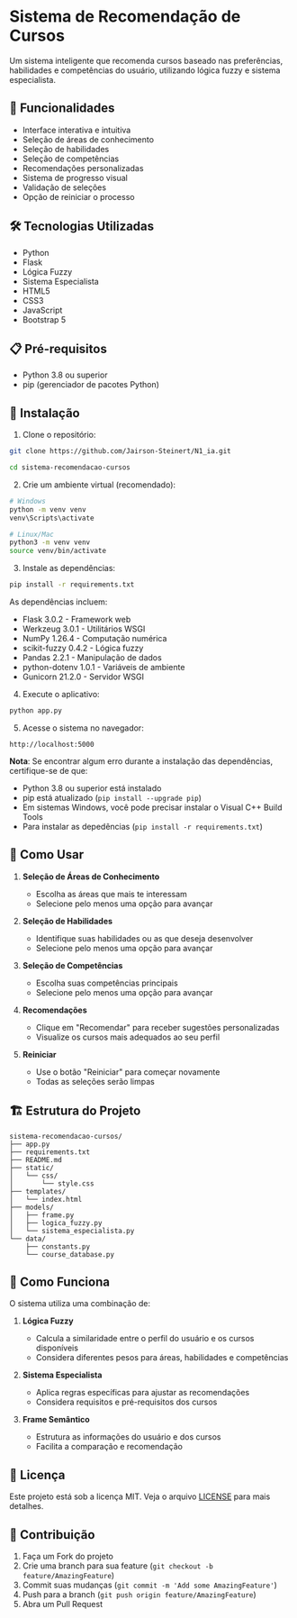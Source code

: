 # Sistema de Recomendação de Cursos

Um sistema inteligente que recomenda cursos baseado nas preferências, habilidades e competências do usuário, utilizando lógica fuzzy e sistema especialista.

## 🚀 Funcionalidades

- Interface interativa e intuitiva
- Seleção de áreas de conhecimento
- Seleção de habilidades
- Seleção de competências
- Recomendações personalizadas
- Sistema de progresso visual
- Validação de seleções
- Opção de reiniciar o processo

## 🛠️ Tecnologias Utilizadas

- Python
- Flask
- Lógica Fuzzy
- Sistema Especialista
- HTML5
- CSS3
- JavaScript
- Bootstrap 5

## 📋 Pré-requisitos

- Python 3.8 ou superior
- pip (gerenciador de pacotes Python)

## 🔧 Instalação

1. Clone o repositório:
```bash
git clone https://github.com/Jairson-Steinert/N1_ia.git

cd sistema-recomendacao-cursos
```

2. Crie um ambiente virtual (recomendado):
```bash
# Windows
python -m venv venv
venv\Scripts\activate

# Linux/Mac
python3 -m venv venv
source venv/bin/activate
```

3. Instale as dependências:
```bash
pip install -r requirements.txt
```

As dependências incluem:
- Flask 3.0.2 - Framework web
- Werkzeug 3.0.1 - Utilitários WSGI
- NumPy 1.26.4 - Computação numérica
- scikit-fuzzy 0.4.2 - Lógica fuzzy
- Pandas 2.2.1 - Manipulação de dados
- python-dotenv 1.0.1 - Variáveis de ambiente
- Gunicorn 21.2.0 - Servidor WSGI

4. Execute o aplicativo:
```bash
python app.py
```

5. Acesse o sistema no navegador:
```
http://localhost:5000
```

**Nota**: Se encontrar algum erro durante a instalação das dependências, certifique-se de que:
- Python 3.8 ou superior está instalado
- pip está atualizado (`pip install --upgrade pip`)
- Em sistemas Windows, você pode precisar instalar o Visual C++ Build Tools
- Para instalar as depedências (`pip install -r requirements.txt`)
## 🎯 Como Usar

1. **Seleção de Áreas de Conhecimento**
   - Escolha as áreas que mais te interessam
   - Selecione pelo menos uma opção para avançar

2. **Seleção de Habilidades**
   - Identifique suas habilidades ou as que deseja desenvolver
   - Selecione pelo menos uma opção para avançar

3. **Seleção de Competências**
   - Escolha suas competências principais
   - Selecione pelo menos uma opção para avançar

4. **Recomendações**
   - Clique em "Recomendar" para receber sugestões personalizadas
   - Visualize os cursos mais adequados ao seu perfil

5. **Reiniciar**
   - Use o botão "Reiniciar" para começar novamente
   - Todas as seleções serão limpas

## 🏗️ Estrutura do Projeto

```
sistema-recomendacao-cursos/
├── app.py
├── requirements.txt
├── README.md
├── static/
│   └── css/
│       └── style.css
├── templates/
│   └── index.html
├── models/
│   ├── frame.py
│   ├── logica_fuzzy.py
│   └── sistema_especialista.py
└── data/
    ├── constants.py
    └── course_database.py
```

## 🤖 Como Funciona

O sistema utiliza uma combinação de:

1. **Lógica Fuzzy**
   - Calcula a similaridade entre o perfil do usuário e os cursos disponíveis
   - Considera diferentes pesos para áreas, habilidades e competências

2. **Sistema Especialista**
   - Aplica regras específicas para ajustar as recomendações
   - Considera requisitos e pré-requisitos dos cursos

3. **Frame Semântico**
   - Estrutura as informações do usuário e dos cursos
   - Facilita a comparação e recomendação

## 📝 Licença

Este projeto está sob a licença MIT. Veja o arquivo [LICENSE](LICENSE) para mais detalhes.

## 👥 Contribuição

1. Faça um Fork do projeto
2. Crie uma branch para sua feature (`git checkout -b feature/AmazingFeature`)
3. Commit suas mudanças (`git commit -m 'Add some AmazingFeature'`)
4. Push para a branch (`git push origin feature/AmazingFeature`)
5. Abra um Pull Request

